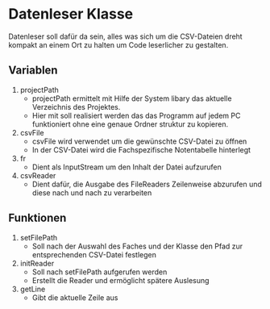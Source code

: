 # Datenleser Klasse

Datenleser soll dafür da sein, alles was sich um die CSV-Dateien dreht kompakt an einem Ort zu halten um Code leserlicher zu gestalten.

## Variablen

1. projectPath
    - projectPath ermittelt mit Hilfe der System libary das aktuelle Verzeichnis des Projektes.
    - Hier mit soll realisiert werden das das Programm auf jedem PC funktioniert ohne eine genaue Ordner struktur zu kopieren.
2. csvFile
    - csvFile wird verwendet um die gewünschte CSV-Datei zu öffnen
    - In der CSV-Datei wird die Fachspezifische Notentabelle hinterlegt
3. fr
    - Dient als InputStream um den Inhalt der Datei aufzurufen
4. csvReader
    - Dient dafür, die Ausgabe des FileReaders Zeilenweise abzurufen und diese nach und nach zu verarbeiten

## Funktionen

1. setFilePath
    - Soll nach der Auswahl des Faches und der Klasse den Pfad zur entsprechenden CSV-Datei festlegen
2. initReader
    - Soll nach setFilePath aufgerufen werden
    - Erstellt die Reader und ermöglicht spätere Auslesung
3. getLine
    - Gibt die aktuelle Zeile aus